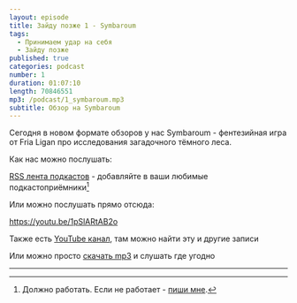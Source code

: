 ```yaml
---
layout: episode
title: Зайду позже 1 - Symbaroum
tags:
  - Принимаем удар на себя
  - Зайду позже
published: true
categories: podcast
number: 1
duration: 01:07:10
length: 70846551
mp3: /podcast/1_symbaroum.mp3
subtitle: Обзор на Symbaroum
---
```

Сегодня в новом формате обзоров у нас Symbaroum - фентезийная игра от Fria Ligan про исследования загадочного тёмного леса.

Как нас можно послушать:

[RSS лента подкастов](/podcast-feed.xml) - добавляйте в ваши любимые подкастоприёмники[^1]

Или можно послушать прямо отсюда:

https://youtu.be/1pSlARtAB2o

Также есть [YouTube канал](https://www.youtube.com/channel/UCr-09bDJ9wvDxTMmotgOeFg), там можно найти эту и другие записи

Или можно просто [скачать mp3]({{page.mp3}}) и слушать где угодно

---

[^1]: Должно работать. Если не работает - [пиши мне](https://t.me/wunderwaffla).
